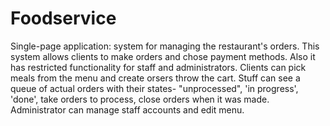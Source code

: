 # Foodservice

Single-page application: system for managing the restaurant's orders. This system allows clients to make orders and chose payment methods. Also it has restricted functionality for staff and administrators. Clients can pick meals from the menu and create orsers throw the cart. Stuff can see a queue of actual orders with their states- "unprocessed", 'in progress', 'done', take orders to process, close orders when it was made. Administrator can manage staff accounts and edit menu.
